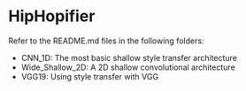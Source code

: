 # HipHopifier

Refer to the README.md files in the following folders:
* CNN_1D: The most basic shallow style transfer architecture
* Wide_Shallow_2D: A 2D shallow convolutional architecture
* VGG19: Using style transfer with VGG
